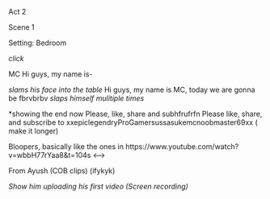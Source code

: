 Act 2

Scene 1

Setting: Bedroom

_click_

MC
Hi guys, my name is- 

*slams his face into the table*
Hi guys, my name is MC, today we are gonna be fbrvbrbv
*slaps himself mulitiple times* 

*showing the end now 
Please, like, share and subhfrufrfn
Please like, share, and subscribe to xxepiclegendryProGamersussasukemcnoobmaster69xx ( make it longer) 
<!-->
Bloopers, basically
like the ones in https://www.youtube.com/watch?v=wbbH77rYaa8&t=104s
<--> 
From Ayush (COB clips) (ifykyk) 


_Show him uploading his first video (Screen recording)_
